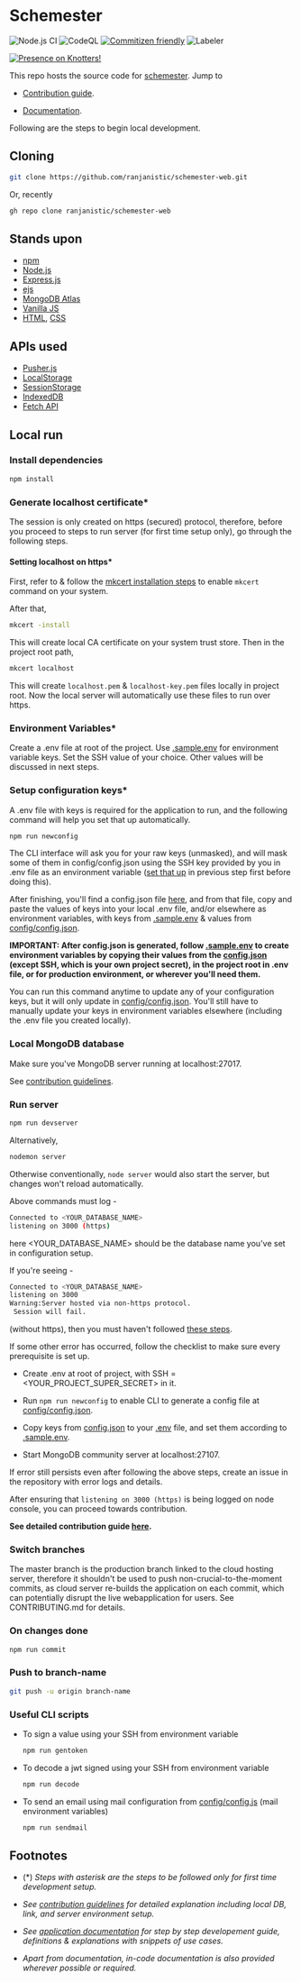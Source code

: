 # Schemester

![Node.js CI](https://github.com/ranjanistic/schemester-web/workflows/Node.js%20CI/badge.svg?branch=master)
![CodeQL](https://github.com/ranjanistic/schemester-web/workflows/CodeQL/badge.svg)
[![Commitizen friendly](https://img.shields.io/badge/commitizen-friendly-brightgreen.svg)](http://commitizen.github.io/cz-cli/)
![Labeler](https://github.com/ranjanistic/schemester-web/workflows/Labeler/badge.svg)


[![Presence on Knotters!](https://img.shields.io/static/v1?label=Knotters&message=Project&color=12e49d&link=https://knotters.org&style=for-the-badge)](https://knotters.org)

This repo hosts the source code for [schemester](https://schemester.herokuapp.com).
Jump to

- [Contribution guide](CONTRIBUTING.md).

- [Documentation](DOCUMENTATION.md).

Following are the steps to begin local development.

## Cloning

```bash
git clone https://github.com/ranjanistic/schemester-web.git
```

Or, recently

```bash
gh repo clone ranjanistic/schemester-web
```

## Stands upon

- [npm](http://npmjs.com/)
- [Node.js](https://nodejs.org/)
- [Express.js](https://expressjs.com/)
- [ejs](https://ejs.co/)
- [MongoDB Atlas](https://www.mongodb.com/cloud/atlas)
- [Vanilla JS](http://vanilla-js.com/)
- [HTML](https://www.w3schools.com/html/), [CSS](https://www.w3schools.com/css/)

## APIs used

- [Pusher.js](https://github.com/pusher/pusher-js)
- [LocalStorage](https://developer.mozilla.org/en/docs/Web/API/Window/localStorage)
- [SessionStorage](https://developer.mozilla.org/en-US/docs/Web/API/Window/sessionStorage)
- [IndexedDB](https://developer.mozilla.org/en/docs/Web/API/IndexedDB_API)
- [Fetch API](https://developer.mozilla.org/en-US/docs/Web/API/Fetch_API)

## Local run

### Install dependencies

  ```bash
  npm install
  ```

### Generate localhost certificate*

The session is only created on https (secured) protocol, therefore, before you proceed to steps to run server (for first time setup only), go through the following steps.

#### Setting localhost on https*

First, refer to & follow the [mkcert installation steps](https://github.com/FiloSottile/mkcert#installation) to enable ```mkcert``` command on your system.

After that,

```bash
mkcert -install
```

This will create local CA certificate on your system trust store. Then in the project root path,

```bash
mkcert localhost
```

This will create ```localhost.pem``` &amp; ```localhost-key.pem``` files locally in project root. Now the local server will automatically use these files to run over https.

### Environment Variables*

Create a .env file at root of the project. Use [.sample.env](/.sample.env) for environment variable keys. Set the SSH value of your choice. Other values will be discussed in next steps.

### Setup configuration keys*

A .env file with keys is required for the application to run, and the following command will help you set that up automatically.

```bash
npm run newconfig
```

The CLI interface will ask you for your raw keys (unmasked), and will mask some of them in config/config.json using the SSH key provided by you in .env file as an environment variable ([set that up](#environment-variables) in previous step first before doing this).

After finishing, you'll find a config.json file [here](config/config.json), and from that file, copy and paste the values of keys into your local .env file, and/or elsewhere as environment variables, with keys from [.sample.env](.sample.env) & values from [config/config.json](config/config.json).

**IMPORTANT: After config.json is generated, follow [.sample.env](.sample.env) to create environment variables by copying their values from the [config.json](config/config.json) (except SSH, which is your own project secret), in the project root in .env file, or for production environment, or wherever you'll need them.**

You can run this command anytime to update any of your configuration keys, but it will only update in [config/config.json](config/config.json).
You'll still have to manually update your keys in environment variables elsewhere (including the .env file you created locally).

### Local MongoDB database

Make sure you've MongoDB server running at localhost:27017.

See [contribution guidelines](/CONTRIBUTING.md#fulfiling-requirements).

### Run server

  ```bash
  npm run devserver
  ```

Alternatively,

  ```bash
  nodemon server
  ```

Otherwise conventionally, ```node server``` would also start the server, but changes won't reload automatically.

Above commands must log -

```bash
Connected to <YOUR_DATABASE_NAME>
listening on 3000 (https)
```

here <YOUR_DATABASE_NAME> should be the database name you've set in configuration setup.

If you're seeing -

```bash
Connected to <YOUR_DATABASE_NAME>
listening on 3000
Warning:Server hosted via non-https protocol.
 Session will fail.
```

(without https), then you must haven't followed [these steps](#setting-localhost-on-https).

If some other error has occurred, follow the checklist to make sure every prerequisite is set up.

- Create .env at root of project, with SSH = <YOUR_PROJECT_SUPER_SECRET> in it.

- Run ```npm run newconfig``` to enable CLI to generate a config file at [config/config.json](config/config.json).

- Copy keys from [config.json](config/config.json) to your [.env](.env) file, and set them according to [.sample.env](.sample.env).

- Start MongoDB community server at localhost:27107.

If error still persists even after following the above steps, create an issue in the repository with error logs and details.

After ensuring that ```listening on 3000 (https)``` is being logged on node console, you can proceed towards contribution.

**See detailed contribution guide [here](CONTRIBUTING.md).**

### Switch branches

  The master branch is the production branch linked to the cloud hosting server, therefore it shouldn't be used to push non-crucial-to-the-moment commits, as cloud server re-builds the application on each commit, which can potentially disrupt the live webapplication for users. See CONTRIBUTING.md for details.

### On changes done

```bash
npm run commit
```

### Push to branch-name

```bash
git push -u origin branch-name
```

### Useful CLI scripts

- To sign a value using your SSH from environment variable

  ```bash
  npm run gentoken
  ```

- To decode a jwt signed using your SSH from environment variable

  ```bash
  npm run decode
  ```

- To send an email using mail configuration from [config/config.js](config/config.js) (mail environment variables)

  ```bash
  npm run sendmail
  ```

## Footnotes

- (*) _Steps with asterisk are the steps to be followed only for first time development setup._

- _See [contribution guidelines](CONTRIBUTING.md) for detailed explanation including local DB, link, and server environment setup._

- _See [application documentation](DOCUMENTATION.md) for step by step developement guide, definitions & explanations with snippets of use cases._

- _Apart from documentation, in-code documentation is also provided wherever possible or required._
